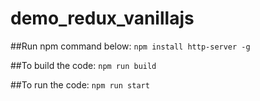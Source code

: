 # demo_redux_vanillajs

##Run npm command below:
`npm install http-server -g`

##To build the code:
`npm run build`

##To run the code:
`npm run start`
